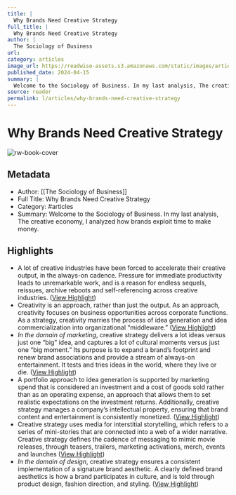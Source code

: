 ```yaml
---
title: |
  Why Brands Need Creative Strategy
full_title: |
  Why Brands Need Creative Strategy
author: |
  The Sociology of Business
url: 
category: articles
image_url: https://readwise-assets.s3.amazonaws.com/static/images/article0.00998d930354.png
published_date: 2024-04-15
summary: |
  Welcome to the Sociology of Business. In my last analysis, The creative economy, I analyzed how brands exploit time to make money.
source: reader
permalink: l/articles/why-brands-need-creative-strategy
---
```

# Why Brands Need Creative Strategy

![rw-book-cover](https://readwise-assets.s3.amazonaws.com/static/images/article0.00998d930354.png)

## Metadata
- Author: [[The Sociology of Business]]
- Full Title: Why Brands Need Creative Strategy
- Category: #articles
- Summary: Welcome to the Sociology of Business. In my last analysis, The creative economy, I analyzed how brands exploit time to make money.

## Highlights
- A lot of creative industries have been forced to accelerate their creative output, in the always-on cadence. Pressure for immediate productivity leads to unremarkable work, and is a reason for endless sequels, reissues, archive reboots and self-referencing across creative industries. ([View Highlight](https://read.readwise.io/read/01hvhgkkg7d6mvj21m5j312d7x))
- Creativity is an approach, rather than just the output. As an approach, creativity focuses on business opportunities across corporate functions. As a strategy, creativity marries the process of idea generation and idea commercialization into organizational “middleware.” ([View Highlight](https://read.readwise.io/read/01hvhgpvrcq7k8tc06af5ez0e9))
- *In the domain of marketing*, creative strategy delivers a lot ideas versus just one “big” idea, and captures a lot of cultural moments versus just one “big moment.” Its purpose is to expand a brand’s footprint and renew brand associations and provide a stream of always-on entertainment. It tests and tries ideas in the world, where they live or die. ([View Highlight](https://read.readwise.io/read/01hvhgr0dg054je4f61n7vx11p))
- A portfolio approach to idea generation is supported by marketing spend that is considered an investment and a cost of goods sold rather than as an operating expense, an approach that allows them to set realistic expectations on the investment returns. Additionally, creative strategy manages a company’s intellectual property, ensuring that brand content and entertainment is consistently monetized. ([View Highlight](https://read.readwise.io/read/01hvhgrst8b0565yzn2gf7ssyw))
- Creative strategy uses media for interstitial storytelling, which refers to a series of mini-stories that are connected into a web of a wider narrative. Creative strategy defines the cadence of messaging to mimic movie releases, through teasers, trailers, marketing activations, merch, events and launches ([View Highlight](https://read.readwise.io/read/01hvhgwwpjaxg1mfdcx24pdz3p))
- *In the domain of design*, creative strategy ensures a consistent implementation of a signature brand aesthetic. A clearly defined brand aesthetics is how a brand participates in culture, and is told through product design, fashion direction, and styling. ([View Highlight](https://read.readwise.io/read/01hvhgzc0h6j2jjeawvpgv50hc))


